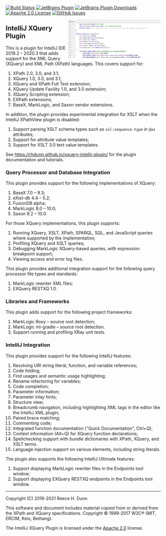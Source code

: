 [![Build Status](https://github.com/rhdunn/xquery-intellij-plugin/workflows/build/badge.svg)](https://github.com/rhdunn/xquery-intellij-plugin/actions)
[![JetBrains Plugin](https://img.shields.io/jetbrains/plugin/v/8612-xquery-intellij-plugin.svg)](https://plugins.jetbrains.com/plugin/8612-xquery-intellij-plugin)
[![JetBrains Plugin Downloads](https://img.shields.io/jetbrains/plugin/d/8612-xquery-intellij-plugin.svg)](https://plugins.jetbrains.com/plugin/8612-xquery-intellij-plugin)
[![Apache 2.0 License](https://img.shields.io/badge/license-Apache%202-blue.svg)](LICENSE)
[![GitHub Issues](https://img.shields.io/github/issues/rhdunn/xquery-intellij-plugin.svg)](https://github.com/rhdunn/xquery-intellij-plugin/issues)

<img src="images/xquery-intellij-plugin.png" alt="Syntax Highlighting" width="60%" align="right"/>

## IntelliJ XQuery Plugin

This is a plugin for IntelliJ IDE 2019.2 &ndash; 2020.3 that adds support
for the XML Query (XQuery) and XML Path (XPath) languages. This covers
support for:
1.  XPath 2.0, 3.0, and 3.1;
1.  XQuery 1.0, 3.0, and 3.1;
1.  XQuery and XPath Full Text extension;
1.  XQuery Update Facility 1.0, and 3.0 extension;
1.  XQuery Scripting extension;
1.  EXPath extensions;
1.  BaseX, MarkLogic, and Saxon vendor extensions.

In addition, the plugin provides experimental integration for XSLT
when the IntelliJ XPathView plugin is disabled:
1. Support parsing XSLT schema types such as `xsl:sequence-type` in `@as`
   attributes;
1. Support for attribute value templates;
1. Support for XSLT 3.0 text value templates.

See https://rhdunn.github.io/xquery-intellij-plugin/ for the plugin documentation
and tutorials.

### Query Processor and Database Integration

This plugin provides support for the following implementations of XQuery:
1.  BaseX 7.0 &ndash; 9.3;
1.  eXist-db 4.4 &ndash; 5.2;
1.  FusionDB alpha;
1.  MarkLogic 8.0 &ndash; 10.0;
1.  Saxon 9.2 &ndash; 10.0.

For those XQuery implementations, this plugin supports:
1.  Running XQuery, XSLT, XPath, SPARQL, SQL, and JavaScript queries where
    supported by the implementation;
1.  Profiling XQuery and XSLT queries;
1.  Debugging MarkLogic XQuery-based queries, with expression breakpoint
    support;
1.  Viewing access and error log files.

This plugin provides additional integration support for the following query
processor file types and standards:
1.  MarkLogic rewriter XML files;
1.  EXQuery RESTXQ 1.0.

### Libraries and Frameworks

This plugin adds support for the following project frameworks:
1.  MarkLogic Roxy &ndash; source root detection;
1.  MarkLogic ml-gradle &ndash; source root detection.
1.  Support running and profiling XRay unit tests.

### IntelliJ Integration

This plugin provides support for the following IntelliJ features:
1.  Resolving URI string literal, function, and variable references;
1.  Code folding;
1.  Find usages and semantic usage highlighting;
1.  Rename refactoring for variables;
1.  Code completion;
1.  Parameter information;
1.  Parameter inlay hints;
1.  Structure view;
1.  Breadcrumb navigation, including highlighting XML tags in the editor like
    the IntelliJ XML plugin;
1.  Paired brace matching;
1.  Commenting code;
1.  Integrated function documentation ("Quick Documentation", Ctrl+Q);
1.  Context information (Alt+Q) for XQuery function declarations;
1.  Spellchecking support with bundle dictionaries with XPath, XQuery, and XSLT
    terms.
1.  Language injection support on various elements, including string literals.

The plugin also supports the following IntelliJ Ultimate features:
1.  Support displaying MarkLogic rewriter files in the Endpoints tool window;
1.  Support displaying EXQuery RESTXQ endpoints in the Endpoints tool window.

-----

Copyright (C) 2016-2021 Reece H. Dunn

This software and document includes material copied from or derived from the
XPath and XQuery specifications. Copyright © 1999-2017 W3C® (MIT, ERCIM, Keio,
Beihang).

The IntelliJ XQuery Plugin is licensed under the [Apache 2.0](LICENSE) license.
